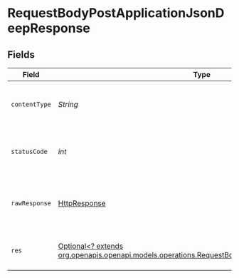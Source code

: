 # RequestBodyPostApplicationJsonDeepResponse


## Fields

| Field                                                                                                                                                                | Type                                                                                                                                                                 | Required                                                                                                                                                             | Description                                                                                                                                                          | Example                                                                                                                                                              |
| -------------------------------------------------------------------------------------------------------------------------------------------------------------------- | -------------------------------------------------------------------------------------------------------------------------------------------------------------------- | -------------------------------------------------------------------------------------------------------------------------------------------------------------------- | -------------------------------------------------------------------------------------------------------------------------------------------------------------------- | -------------------------------------------------------------------------------------------------------------------------------------------------------------------- |
| `contentType`                                                                                                                                                        | *String*                                                                                                                                                             | :heavy_check_mark:                                                                                                                                                   | HTTP response content type for this operation                                                                                                                        |                                                                                                                                                                      |
| `statusCode`                                                                                                                                                         | *int*                                                                                                                                                                | :heavy_check_mark:                                                                                                                                                   | HTTP response status code for this operation                                                                                                                         |                                                                                                                                                                      |
| `rawResponse`                                                                                                                                                        | [HttpResponse<InputStream>](https://docs.oracle.com/en/java/javase/11/docs/api/java.net.http/java/net/http/HttpResponse.html)                                        | :heavy_check_mark:                                                                                                                                                   | Raw HTTP response; suitable for custom response parsing                                                                                                              |                                                                                                                                                                      |
| `res`                                                                                                                                                                | [Optional<? extends org.openapis.openapi.models.operations.RequestBodyPostApplicationJsonDeepRes>](../../models/operations/RequestBodyPostApplicationJsonDeepRes.md) | :heavy_minus_sign:                                                                                                                                                   | OK                                                                                                                                                                   | {<br/>"json": "..."<br/>}                                                                                                                                            |